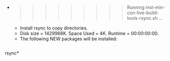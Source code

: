 * >>>>>>>>> Running inst-min-con-live-build-tools-rsync.sh ...
  * Install rsync to copy directories.
  * Disk size = 1429988K. Space Used = 4K. Runtime = 00:00:00:00.
  * The following NEW packages will be installed:
  ```bash
rsync*
  ```
